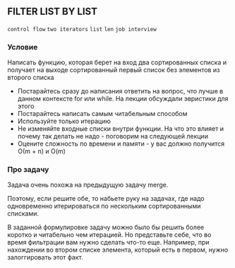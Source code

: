 ## FILTER LIST BY LIST

`control flow` `two iterators` `list` `len` `job interview`

### Условие

Написать функцию, которая берет на вход два сортированных списка и 
получает на выходе сортированный первый список без элементов из второго списка

* Постарайтесь сразу до написания ответить на вопрос, что лучше в данном контексте for или while. 
На лекции обсуждали эвристики для этого
* Постарайтесь написать самым читабельным способом
* Используйте только итерацию
* Не изменяйте входные списки внутри функции. На что это влияет и почему так делать не надо - поговорим на следующей лекции
* Оцените сложность по времени и памяти  - у вас должно получится О(m + n) и O(m)


### Про задачу

Задача очень похожа на предыдущую задачу merge. 

Поэтому, если решите обе, то набьете руку на задачах, где надо одновременно итерироваться по нескольким сортированными списками.

В заданной формулировке задачу можно было бы решить более коротко и читабельно чем итерацией.
Но представьте себе, что во время фильтрации вам нужно сделать что-то еще. 
Например, при нахождении во втором списке элемента, который есть в первом, нужно залоггировать этот факт.
